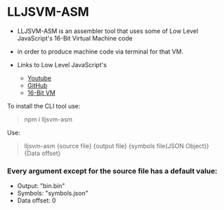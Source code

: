 # LLJSVM-ASM
* LLJSVM-ASM is an assembler tool that uses some of Low Level JavaScript's 16-Bit Virtual Machine code
* in order to produce machine code via terminal for that VM.

* Links to Low Level JavaScript's
    * [Youtube](https://www.youtube.com/channel/UC56l7uZA209tlPTVOJiJ8Tw)
    * [GitHub](https://github.com/LowLevelJavaScript)
    * [16-Bit VM](https://github.com/LowLevelJavaScript/16-Bit-Virtual-Machine)

To install the CLI tool use:
> npm i lljsvm-asm

Use:
> lljsvm-asm {source file} {output file} {symbols file(JSON Object)} {Data offset}

### Every argument except for the source file has a default value:

* Output: "bin.bin"
* Symbols: "symbols.json"
* Data offset: 0

